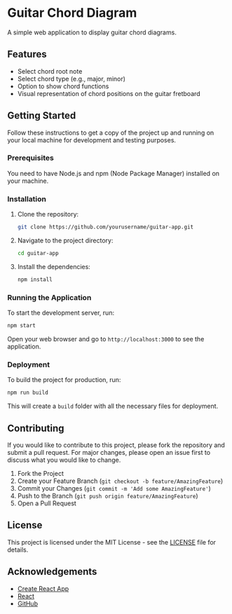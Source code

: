 
# Guitar Chord Diagram

A simple web application to display guitar chord diagrams.

## Features

- Select chord root note
- Select chord type (e.g., major, minor)
- Option to show chord functions
- Visual representation of chord positions on the guitar fretboard

## Getting Started

Follow these instructions to get a copy of the project up and running on your local machine for development and testing purposes.

### Prerequisites

You need to have Node.js and npm (Node Package Manager) installed on your machine.

### Installation

1. Clone the repository:
   ```sh
   git clone https://github.com/yourusername/guitar-app.git
   ```
2. Navigate to the project directory:
   ```sh
   cd guitar-app
   ```
3. Install the dependencies:
   ```sh
   npm install
   ```

### Running the Application

To start the development server, run:
```sh
npm start
```
Open your web browser and go to `http://localhost:3000` to see the application.

### Deployment

To build the project for production, run:
```sh
npm run build
```
This will create a `build` folder with all the necessary files for deployment.

## Contributing

If you would like to contribute to this project, please fork the repository and submit a pull request. For major changes, please open an issue first to discuss what you would like to change.

1. Fork the Project
2. Create your Feature Branch (`git checkout -b feature/AmazingFeature`)
3. Commit your Changes (`git commit -m 'Add some AmazingFeature'`)
4. Push to the Branch (`git push origin feature/AmazingFeature`)
5. Open a Pull Request

## License

This project is licensed under the MIT License - see the [LICENSE](LICENSE) file for details.

## Acknowledgements

- [Create React App](https://github.com/facebook/create-react-app)
- [React](https://reactjs.org/)
- [GitHub](https://github.com/)
